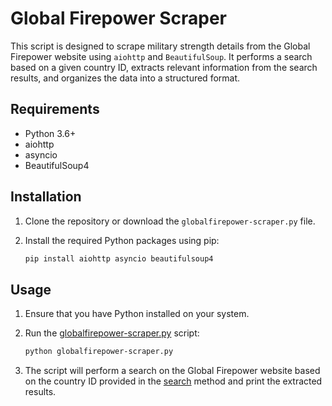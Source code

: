 # Global Firepower Scraper

This script is designed to scrape military strength details from the Global Firepower website using `aiohttp` and `BeautifulSoup`. It performs a search based on a given country ID, extracts relevant information from the search results, and organizes the data into a structured format.

## Requirements

- Python 3.6+
- aiohttp
- asyncio
- BeautifulSoup4

## Installation

1. Clone the repository or download the `globalfirepower-scraper.py` file.

2. Install the required Python packages using pip:

    ```bash
    pip install aiohttp asyncio beautifulsoup4
    ```

## Usage

1. Ensure that you have Python installed on your system.

2. Run the [globalfirepower-scraper.py](http://_vscodecontentref_/1) script:

    ```bash
    python globalfirepower-scraper.py
    ```

3. The script will perform a search on the Global Firepower website based on the country ID provided in the [search](http://_vscodecontentref_/2) method and print the extracted results.
